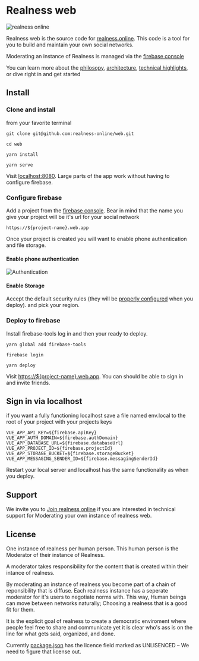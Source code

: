 # Realness web

![realness online](https://realness.online/180.png)

Realness web is the source code for [realness.online](https://realness.online). This code is a tool for you to build and maintain your own social networks.

Moderating an instance of Realness is managed via the [firebase console](https://firebase.google.com)

You can learn more about the [philosopy](docs/architecture.md), [architecture](docs/philosophy.md), [technical highlights](docs/highlights.md), or dive right in and get started

## Install

### Clone and install

from your favorite terminal

```
git clone git@github.com:realness-online/web.git

cd web

yarn install

yarn serve

```
Visit [localhost:8080](http://localhost:8080/). Large parts of the app work without having to configure firebase.

### Configure firebase

Add a project from the [firebase console](https://console.firebase.google.com). Bear in mind that the name you give your project will be it's url for your social network

```
https://${project-name}.web.app
```
Once your project is created you will want to enable phone authentication and file storage.

#### Enable phone authentication
![Authentication](http://lost.svg)

#### Enable Storage

Accept the default security rules (they will be [properly configured]() when you deploy). and pick your region.

### Deploy to firebase

Install firebase-tools log in and then your ready to deploy.

```
yarn global add firebase-tools

firebase login

yarn deploy
```

Visit [https://${project-name}.web.app](). You can should be able to sign in and invite friends.


## Sign in via localhost

if you want a fully functioning localhost save a file named env.local to the root of your project with your projects keys

```
VUE_APP_API_KEY=${firebase.apiKey}
VUE_APP_AUTH_DOMAIN=${firebase.authDomain}
VUE_APP_DATABASE_URL=${firebase.databaseUrl}
VUE_APP_PROJECT_ID=${firebase.projectId}
VUE_APP_STORAGE_BUCKET=${firebase.storageBucket}
VUE_APP_MESSAGING_SENDER_ID=${firebase.messagingSenderId}
```

Restart your local server and localhost has the same functionality as when you deploy.

## Support

We invite you to [Join realness online](https://realness.online) if you are interested in technical support for Moderating your own instance of realness web.

## License

One instance of realness per human person. This human person is the Moderator of their instance of Realness.

A moderator takes responsibility for the content that is created within their intance of realness.

By moderating an instance of realness you become part of a chain of reponsibility that is diffuse. Each realness instance has a seperate moderator for it's users to negotiate norms with. This way, Human beings can move between networks naturally; Choosing a realness that is a good fit for them.

It is the explicit goal of realness to create a democratic enviroment where people feel free to share and communicate yet it is clear who's ass is on the line for what gets said, organized, and done.

Currently [package.json](package.json) has the licence field marked as UNLISENCED – We need to figure that license out.
